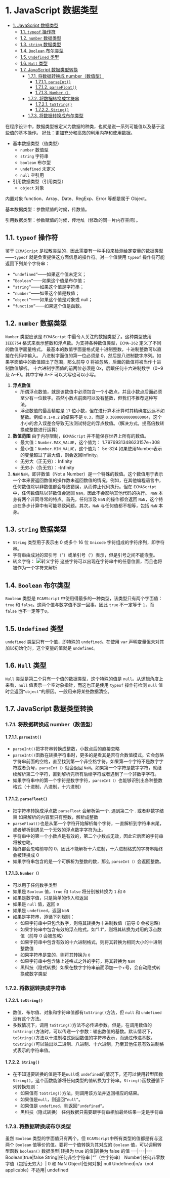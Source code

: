 # 1. JavaScript 数据类型
<!-- TOC -->

- [1. JavaScript 数据类型](#1-javascript-数据类型)
  - [1.1. `typeof` 操作符](#11-typeof-操作符)
  - [1.2. `number` 数据类型](#12-number-数据类型)
  - [1.3. `string` 数据类型](#13-string-数据类型)
  - [1.4. `Boolean` 布尔类型](#14-boolean-布尔类型)
  - [1.5. `Undefined` 类型](#15-undefined-类型)
  - [1.6. `Null` 类型](#16-null-类型)
  - [1.7. JavaScript 数据类型转换](#17-javascript-数据类型转换)
    - [1.7.1. 将数据转换成 number（数值型）](#171-将数据转换成-number数值型)
      - [1.7.1.1. `parseInt()`](#1711-parseint)
      - [1.7.1.2. `parseFloat()`](#1712-parsefloat)
      - [1.7.1.3. `Number（）`](#1713-number)
    - [1.7.2. 将数据转换成字符串](#172-将数据转换成字符串)
      - [1.7.2.1. `toString()`](#1721-tostring)
      - [1.7.2.2. `String()`](#1722-string)
    - [1.7.3. 将数据转换成布尔类型](#173-将数据转换成布尔类型)

<!-- /TOC -->
在程序设计中，数据类型被定义为数据的种类，也就是说一系列可能值以及基于这些值的基本操作。
好处：更加充分和高效的利用内存和使用数据。

- 基本数据类型（值类型）
  - `number` 数值型
  - `string` 字符串
  - `boolean` 布尔型
  - `undefined` 未定义
  - `null` 空引用
- 引用数据类型（引用类型）
  - `object` 对象

内置对象 function、Array、Date、RegExp、Error 等都是属于 Object。

基本数据类型：参数赋值的时候，传数值。

引用数据类型：参数赋值的时候，传地址（修改的同一片内存空间）。

## 1.1. `typeof` 操作符

鉴于 `ECMAScript` 是松散类型的，因此需要有一种手段来检测给定变量的数据类型——`typeof` 就是负责提供这方面信息的操作符。对一个值使用 `typeof` 操作符可能返回下列某个字符串：

- `“undefined”`——如果这个值未定义；
- `“Boolean”`——如果这个值是布尔值；
- `“string”`——如果这个值是字符串；
- `“number”`——如果这个值是数值；
- `“object”`——如果这个值是对象或 null；
- `“function”`——如果这个值是函数。

## 1.2. `number` 数据类型

`Number` 类型应该是 `ECMAScript` 中最令人关注的数据类型了。这种类型使用 `IEEE754` 格式来表示整数和浮点数。为支持各种数值类型，`ECMA-262` 定义了不同的数值字面量格式。
最基本的数值字面量格式是十进制整数，十进制整数可以直接在代码中输入。
八进制字面值的第一位必须是 0，然后是八进制数字序列。如果字面值中的数值超出了范围，那么前导 0 将被忽略，后面的数值将被当作十进制数值解析。
十六进制字面值的前两位必须是 0x，后跟任何十六进制数字（0~9 及 A~F)。其中字母 A~F 可以大写也可以小写。

1. **浮点数值**
   - 所谓浮点数值，就是该数值中必须包含一个小数点，并且小数点后面必须至少有一位数字。虽然小数点前面可以没有整数，但我们不推荐这种写法。
   - 浮点数值的最高精度是 `17` 位小数，但在进行算术计算时其精确度远远不如整数。例如 `0.1+0.2` 的结果不是 `0.3`，而是 `0.30000000000000004`，这个小小的舍入误差会导致无法测试特定的浮点数值。（解决方式，提高倍数转换成整数进行运算）
2. **数值范围**
   由于内存限制，`ECMAScript` 并不能保存世界上所有的数值。
   - 最大值：`Number.MAX_VALUE`，这个值为： 1.7976931348623157e+308
   - 最小值：`Number.MIN_VALUE`，这个值为： 5e-324
   如果使用Number表示的变量超过了最大值，则会返回Infinity。
   - 无穷大（正无穷）：Infinity
   - 无穷小（负无穷）：-Infinity
3. **`NaN`**
   `NaN`，即非数值（Not a Number）是一个特殊的数值。这个数值用于表示一个本来要返回数值的操作数未返回数值的情况。例如，在其他编程语言中，任何数值除以非数值都会导致错误，从而停止代码执行。但在 `ECMAScript` 中，任何数值除以非数值会返回 `NaN`，因此不会影响其他代码的执行。
   `NaN` 本身有两个非同寻常的特点。首先，任何涉及 `NaN` 的操作都会返回 `NaN`，这个特点在多步计算中有可能导致问题。其次，`NaN` 与任何值都不相等，包括 `NaN` 本身。

## 1.3. `string` 数据类型

- `String` 类型用于表示由 0 或多个 16 位 `Unicode` 字符组成的字符序列，即字符串。
- 字符串由成对的双引号（“）或单引号（‘）表示，但是引号之间不能嵌套。
- 转义字符：
   ![转义字符](../images/clipboard.png)
   这些字符可以出现在字符串中的任意位置，而且也将被作为一个字符来解析

## 1.4. `Boolean` 布尔类型

`Boolean` 类型是 `ECAMScript` 中使用得最多的一种类型，该类型只有两个字面值：`true` 和 `false`。这两个值与数字值不是一回事。因此 `true` 不一定等于 `1`，而 `false` 也不一定等于`0`。

## 1.5. `Undefined` 类型

`undefined` 类型只有一个值，即特殊的 `undefined`。在使用 `var` 声明变量但未对其加以初始化时，这个变量的值就是 `undefined`。

## 1.6. `Null` 类型

`Null` 类型是第二个只有一个值的数据类型，这个特殊的值是 `null`。从逻辑角度上来看，`null` 值表示一个空对象指针，而这也正是使用 `typeof` 操作符检测 `null` 值时会返回`“object”`的原因。一般用来将某些数据清空。

## 1.7. JavaScript 数据类型转换

### 1.7.1. 将数据转换成 number（数值型）

#### 1.7.1.1. `parseInt()`

- `parseInt()`把字符串转换成整数，小数点后的直接忽略
- `parseInt()`函数在转换字符串时，更多的是看其是否符合数值模式。它会忽略字符串前面的空格，直至找到第一个非空格字符。如果第一个字符不是数字字符或者负号，`parseInt（）`就会返回 `NaN`。如果第一个字符是数字字符，就继续解析第二个字符，直到解析完所有后续字符或者遇到了一个非数字字符。
- 如果字符串中的第一个字符是数字字符，`parseInt（）`也能够识别出各种整数格式（十进制，八进制，十六进制）

#### 1.7.1.2. `parseFloat()`

- 把字符串转换成浮点数 `parseFloat` 会解析第一个. 遇到第二个 . 或者非数字结束 如果解析的内容里只有整数，解析成整数
- `parseFloat()`也是从第一个字符开始解析每个字符，一直解析到字符串末尾，或者解析到遇见一个无效的浮点数字字符为止。
- 字符串中的第一个小数点是有效的，第二个小数点无效，因此它后面的字符串将被忽略。
- 始终都会忽略前导的 0，因此不能解析十六进制，十六进制格式的字符串始终会被转换成 0
- 如果字符串包含的是一个可解析为整数的数，那么 `parseInt（）`会返回整数。

#### 1.7.1.3. `Number（）`

- 可以用于任何数字类型
- 如果是 `Boolean` 值，`true` 和 `false` 将分别被转换为 `1` 和 `0`
- 如果是数字值，只是简单的传入和返回
- 如果是 `null` 值，返回 `0`
- 如果是 `undefined`，返回 `NaN`
- 如果是字符串，遵循下列规则：
  - 如果字符串中只包含数字，则将其转换为十进制数值（前导 0 会被忽略）
  - 如果字符串中包含有效的浮点格式，如“1.1”，则将其转换为对用的浮点数值（前导 0 会被忽略）
  - 如果字符串中包含有效的十六进制格式，则将其转换为相同大小的十进制整数值
  - 如果字符串是空的，则将其转换为 `0`
  - 如果字符串中包含除上述格式之外的字符，将其转换为 `NaN`
  - 黑科技（隐式转换）如果在数字字符串前面添加一个+号，会自动隐式转换成数字类型

### 1.7.2. 将数据转换成字符串

#### 1.7.2.1. `toString()`

- 数值、布尔值、对象和字符串值都有`toString()`方法，但 `null` 和 `undefined` 没有这个方法。
- 多数情况下，调用 `toString()`方法不必传递参数。但是，在调用数值的`toString()`方法时，可以传递一个参数：输出数值的基数。默认情况下，`toString()`方法以十进制格式返回数值的字符串表示，而通过传递基数，`toString()`可以输出以二进制、八进制、十六进制，乃至其他任意有效进制格式表示的字符串值。

#### 1.7.2.2. `String()`

- 在不知道要转换的值是不是`null`或 `undefined`的情况下，还可以使用转型函数`String()`，这个函数能够将任何类型的值转换为字符串。`String()`函数遵循下列转换规则：
  - 如果值有 `toString()`方法，则调用该方法并返回相应的结果。
  - 如果值是`null`，则返回`“null”`。
  - 如果值是 `undefined`，则返回`“undefined”`。
  - 黑科技（隐式转换）
    任何数据只需要跟字符串相加最终结果一定是字符串

### 1.7.3. 将数据转换成布尔类型

虽然 `Boolean` 类型的字面值只有两个。但 `ECAMScript`中所有类型的值都是有与这两个 `Boolean` 值等价的值。要将一个值转换为其对应的 `Boolean` 值，可以调用转型函数 `boolean()`
数据类型|转换为 true 的值|转换为 false 的值
---|---|---
Boolean|true|false
String|任何非空字符串 |“”（空字符串）
Number|任何非零数字值（包括无穷大）| 0 和 NaN
Object|任何对象| null
Undefined|n/a（not applicable）不适用| undefined
